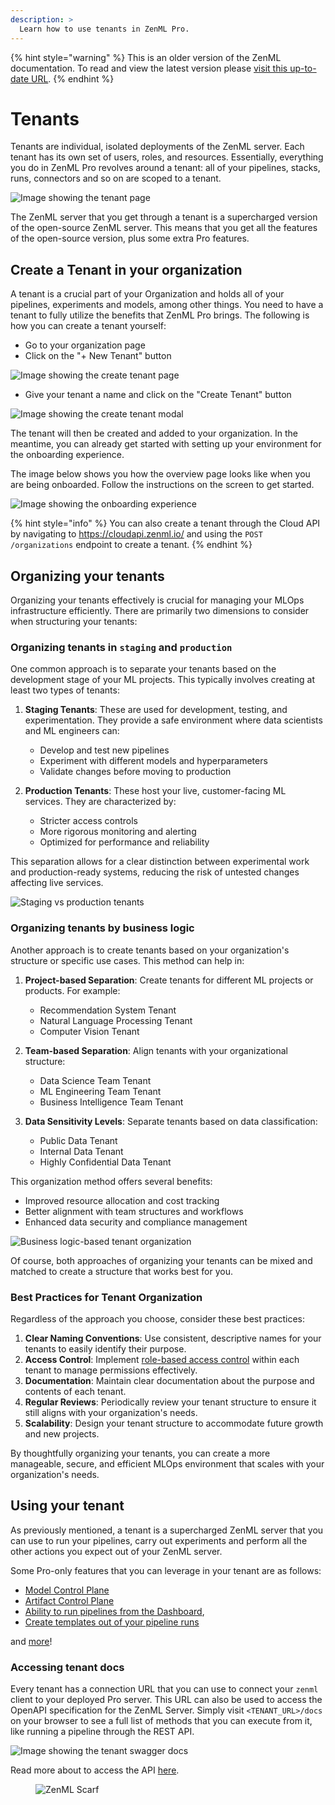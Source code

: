 ```yaml
---
description: >
  Learn how to use tenants in ZenML Pro.
---
```


{% hint style="warning" %}
This is an older version of the ZenML documentation. To read and view the latest version please [visit this up-to-date URL](https://docs.zenml.io).
{% endhint %}


# Tenants

Tenants are individual, isolated deployments of the ZenML server. Each tenant has its own set of users, roles, and resources. Essentially, everything you do in ZenML Pro revolves around a tenant: all of your pipelines, stacks, runs, connectors and so on are scoped to a tenant.

![Image showing the tenant page](../../.gitbook/assets/custom_role_settings_page.png)

The ZenML server that you get through a tenant is a supercharged version of the open-source ZenML server. This means that you get all the features of the open-source version, plus some extra Pro features.

## Create a Tenant in your organization

A tenant is a crucial part of your Organization and holds all of your pipelines, experiments and models, among other things. You need to have a tenant to fully utilize the benefits that ZenML Pro brings. The following is how you can create a tenant yourself:

- Go to your organization page
- Click on the "+ New Tenant" button

![Image showing the create tenant page](../../.gitbook/assets/new_tenant.png)

- Give your tenant a name and click on the "Create Tenant" button

![Image showing the create tenant modal](../../.gitbook/assets/new_tenant_modal.png)

The tenant will then be created and added to your organization. In the meantime, you can already get started with setting up your environment for the onboarding experience.

The image below shows you how the overview page looks like when you are being onboarded. Follow the instructions on the screen to get started.

![Image showing the onboarding experience](../../.gitbook/assets/tenant_onboarding.png)

{% hint style="info" %}
You can also create a tenant through the Cloud API by navigating to https://cloudapi.zenml.io/ and using the `POST /organizations` endpoint to create a tenant.
{% endhint %}

## Organizing your tenants

Organizing your tenants effectively is crucial for managing your MLOps infrastructure efficiently. There are primarily two dimensions to consider when structuring your tenants:

### Organizing tenants in `staging` and `production`

One common approach is to separate your tenants based on the development stage of your ML projects. This typically involves creating at least two types of tenants:

1. **Staging Tenants**: These are used for development, testing, and experimentation. They provide a safe environment where data scientists and ML engineers can:
   - Develop and test new pipelines
   - Experiment with different models and hyperparameters
   - Validate changes before moving to production

2. **Production Tenants**: These host your live, customer-facing ML services. They are characterized by:
   - Stricter access controls
   - More rigorous monitoring and alerting
   - Optimized for performance and reliability

This separation allows for a clear distinction between experimental work and production-ready systems, reducing the risk of untested changes affecting live services.

![Staging vs production tenants](../../.gitbook/assets/staging-production-tenants.png)

### Organizing tenants by business logic

Another approach is to create tenants based on your organization's structure or specific use cases. This method can help in:

1. **Project-based Separation**: Create tenants for different ML projects or products. For example:
   - Recommendation System Tenant
   - Natural Language Processing Tenant
   - Computer Vision Tenant

2. **Team-based Separation**: Align tenants with your organizational structure:
   - Data Science Team Tenant
   - ML Engineering Team Tenant
   - Business Intelligence Team Tenant

3. **Data Sensitivity Levels**: Separate tenants based on data classification:
   - Public Data Tenant
   - Internal Data Tenant
   - Highly Confidential Data Tenant

This organization method offers several benefits:
- Improved resource allocation and cost tracking
- Better alignment with team structures and workflows
- Enhanced data security and compliance management

![Business logic-based tenant organization](../../.gitbook/assets/business-logic-tenants.png)

Of course, both approaches of organizing your tenants can be mixed and matched to create a structure that works best for you.

### Best Practices for Tenant Organization

Regardless of the approach you choose, consider these best practices:

1. **Clear Naming Conventions**: Use consistent, descriptive names for your tenants to easily identify their purpose.
2. **Access Control**: Implement [role-based access control](./roles.md) within each tenant to manage permissions effectively.
3. **Documentation**: Maintain clear documentation about the purpose and contents of each tenant.
4. **Regular Reviews**: Periodically review your tenant structure to ensure it still aligns with your organization's needs.
5. **Scalability**: Design your tenant structure to accommodate future growth and new projects.

By thoughtfully organizing your tenants, you can create a more manageable, secure, and efficient MLOps environment that scales with your organization's needs.

## Using your tenant

As previously mentioned, a tenant is a supercharged ZenML server that you can use to run your pipelines, carry out experiments and perform all the other actions you expect out of your ZenML server.

Some Pro-only features that you can leverage in your tenant are as follows:

- [Model Control Plane](../../../../docs/book/how-to/use-the-model-control-plane/register-a-model.md)
- [Artifact Control Plane](../../how-to/handle-data-artifacts/README.md)
- [Ability to run pipelines from the Dashboard](../../../../docs/book/how-to/trigger-pipelines/use-templates-rest-api.md), 
- [Create templates out of your pipeline runs](../../../../docs/book/how-to/trigger-pipelines/use-templates-rest-api.md)

and [more](https://zenml.io/pro)!

### Accessing tenant docs

Every tenant has a connection URL that you can use to connect your `zenml` client to your deployed Pro server. This URL can also be used to access the OpenAPI specification for the ZenML Server.
Simply visit `<TENANT_URL>/docs` on your browser to see a full list of methods that you can execute from it, like running a pipeline through the REST API.

![Image showing the tenant swagger docs](../../.gitbook/assets/swagger_docs_zenml.png)

Read more about to access the API [here](../../reference/api-reference.md).<!-- For scarf -->
<figure><img alt="ZenML Scarf" referrerpolicy="no-referrer-when-downgrade" src="https://static.scarf.sh/a.png?x-pxid=f0b4f458-0a54-4fcd-aa95-d5ee424815bc" /></figure>


